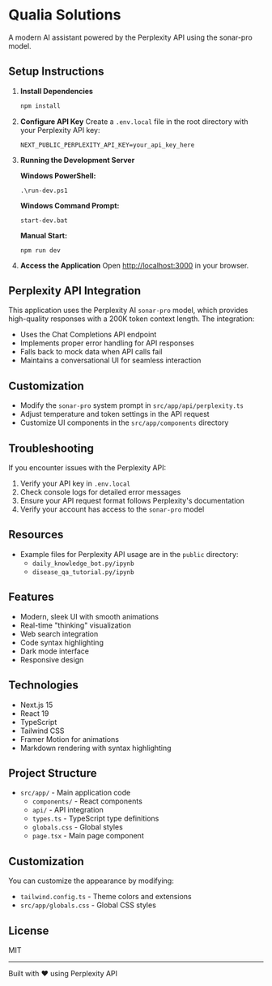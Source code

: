# Qualia Solutions

A modern AI assistant powered by the Perplexity API using the sonar-pro model.

## Setup Instructions

1. **Install Dependencies**
   ```bash
   npm install
   ```

2. **Configure API Key**
   Create a `.env.local` file in the root directory with your Perplexity API key:
   ```
   NEXT_PUBLIC_PERPLEXITY_API_KEY=your_api_key_here
   ```

3. **Running the Development Server**
   
   **Windows PowerShell:**
   ```
   .\run-dev.ps1
   ```
   
   **Windows Command Prompt:**
   ```
   start-dev.bat
   ```
   
   **Manual Start:**
   ```
   npm run dev
   ```

4. **Access the Application**
   Open [http://localhost:3000](http://localhost:3000) in your browser.

## Perplexity API Integration

This application uses the Perplexity AI `sonar-pro` model, which provides high-quality responses with a 200K token context length. The integration:

- Uses the Chat Completions API endpoint
- Implements proper error handling for API responses
- Falls back to mock data when API calls fail
- Maintains a conversational UI for seamless interaction

## Customization

- Modify the `sonar-pro` system prompt in `src/app/api/perplexity.ts`
- Adjust temperature and token settings in the API request
- Customize UI components in the `src/app/components` directory

## Troubleshooting

If you encounter issues with the Perplexity API:

1. Verify your API key in `.env.local`
2. Check console logs for detailed error messages
3. Ensure your API request format follows Perplexity's documentation
4. Verify your account has access to the `sonar-pro` model

## Resources

- Example files for Perplexity API usage are in the `public` directory:
  - `daily_knowledge_bot.py/ipynb`
  - `disease_qa_tutorial.py/ipynb`

## Features

- Modern, sleek UI with smooth animations
- Real-time "thinking" visualization
- Web search integration
- Code syntax highlighting
- Dark mode interface
- Responsive design

## Technologies

- Next.js 15
- React 19
- TypeScript
- Tailwind CSS
- Framer Motion for animations
- Markdown rendering with syntax highlighting

## Project Structure

- `src/app/` - Main application code
  - `components/` - React components
  - `api/` - API integration
  - `types.ts` - TypeScript type definitions
  - `globals.css` - Global styles
  - `page.tsx` - Main page component

## Customization

You can customize the appearance by modifying:

- `tailwind.config.ts` - Theme colors and extensions
- `src/app/globals.css` - Global CSS styles

## License

MIT

---

Built with ❤️ using Perplexity API
